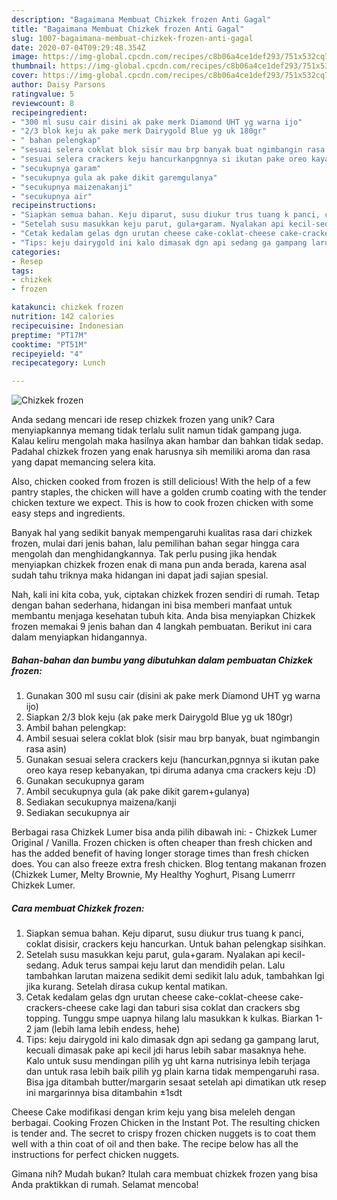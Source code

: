 ```yaml
---
description: "Bagaimana Membuat Chizkek frozen Anti Gagal"
title: "Bagaimana Membuat Chizkek frozen Anti Gagal"
slug: 1007-bagaimana-membuat-chizkek-frozen-anti-gagal
date: 2020-07-04T09:29:48.354Z
image: https://img-global.cpcdn.com/recipes/c8b06a4ce1def293/751x532cq70/chizkek-frozen-foto-resep-utama.jpg
thumbnail: https://img-global.cpcdn.com/recipes/c8b06a4ce1def293/751x532cq70/chizkek-frozen-foto-resep-utama.jpg
cover: https://img-global.cpcdn.com/recipes/c8b06a4ce1def293/751x532cq70/chizkek-frozen-foto-resep-utama.jpg
author: Daisy Parsons
ratingvalue: 5
reviewcount: 8
recipeingredient:
- "300 ml susu cair disini ak pake merk Diamond UHT yg warna ijo"
- "2/3 blok keju ak pake merk Dairygold Blue yg uk 180gr"
- " bahan pelengkap"
- "sesuai selera coklat blok sisir mau brp banyak buat ngimbangin rasa asin"
- "sesuai selera crackers keju hancurkanpgnnya si ikutan pake oreo kaya resep kebanyakan tpi diruma adanya cma crackers keju D"
- "secukupnya garam"
- "secukupnya gula ak pake dikit garemgulanya"
- "secukupnya maizenakanji"
- "secukupnya air"
recipeinstructions:
- "Siapkan semua bahan. Keju diparut, susu diukur trus tuang k panci, coklat disisir, crackers keju hancurkan. Untuk bahan pelengkap sisihkan."
- "Setelah susu masukkan keju parut, gula+garam. Nyalakan api kecil-sedang. Aduk terus sampai keju larut dan mendidih pelan. Lalu tambahkan larutan maizena sedikit demi sedikit lalu aduk, tambahkan lgi jika kurang. Setelah dirasa cukup kental matikan."
- "Cetak kedalam gelas dgn urutan cheese cake-coklat-cheese cake-crackers-cheese cake lagi dan taburi sisa coklat dan crackers sbg topping. Tunggu smpe uapnya hilang lalu masukkan k kulkas. Biarkan 1-2 jam (lebih lama lebih endess, hehe)"
- "Tips: keju dairygold ini kalo dimasak dgn api sedang ga gampang larut, kecuali dimasak pake api kecil jdi harus lebih sabar masaknya hehe. Kalo untuk susu mendingan pilih yg uht karna nutrisinya lebih terjaga dan untuk rasa lebih baik pilih yg plain karna tidak mempengaruhi rasa. Bisa jga ditambah butter/margarin sesaat setelah api dimatikan utk resep ini margarinnya bisa ditambahin ±1sdt"
categories:
- Resep
tags:
- chizkek
- frozen

katakunci: chizkek frozen 
nutrition: 142 calories
recipecuisine: Indonesian
preptime: "PT17M"
cooktime: "PT51M"
recipeyield: "4"
recipecategory: Lunch

---
```



![Chizkek frozen](https://img-global.cpcdn.com/recipes/c8b06a4ce1def293/751x532cq70/chizkek-frozen-foto-resep-utama.jpg)

Anda sedang mencari ide resep chizkek frozen yang unik? Cara menyiapkannya memang tidak terlalu sulit namun tidak gampang juga. Kalau keliru mengolah maka hasilnya akan hambar dan bahkan tidak sedap. Padahal chizkek frozen yang enak harusnya sih memiliki aroma dan rasa yang dapat memancing selera kita.

Also, chicken cooked from frozen is still delicious! With the help of a few pantry staples, the chicken will have a golden crumb coating with the tender chicken texture we expect. This is how to cook frozen chicken with some easy steps and ingredients.

Banyak hal yang sedikit banyak mempengaruhi kualitas rasa dari chizkek frozen, mulai dari jenis bahan, lalu pemilihan bahan segar hingga cara mengolah dan menghidangkannya. Tak perlu pusing jika hendak menyiapkan chizkek frozen enak di mana pun anda berada, karena asal sudah tahu triknya maka hidangan ini dapat jadi sajian spesial.


Nah, kali ini kita coba, yuk, ciptakan chizkek frozen sendiri di rumah. Tetap dengan bahan sederhana, hidangan ini bisa memberi manfaat untuk membantu menjaga kesehatan tubuh kita. Anda bisa menyiapkan Chizkek frozen memakai 9 jenis bahan dan 4 langkah pembuatan. Berikut ini cara dalam menyiapkan hidangannya.

<!--inarticleads1-->

##### Bahan-bahan dan bumbu yang dibutuhkan dalam pembuatan Chizkek frozen:

1. Gunakan 300 ml susu cair (disini ak pake merk Diamond UHT yg warna ijo)
1. Siapkan 2/3 blok keju (ak pake merk Dairygold Blue yg uk 180gr)
1. Ambil  bahan pelengkap:
1. Ambil sesuai selera coklat blok (sisir mau brp banyak, buat ngimbangin rasa asin)
1. Gunakan sesuai selera crackers keju (hancurkan,pgnnya si ikutan pake oreo kaya resep kebanyakan, tpi diruma adanya cma crackers keju :D)
1. Gunakan secukupnya garam
1. Ambil secukupnya gula (ak pake dikit garem+gulanya)
1. Sediakan secukupnya maizena/kanji
1. Sediakan secukupnya air


Berbagai rasa Chizkek Lumer bisa anda pilih dibawah ini: - Chizkek Lumer Original / Vanilla. Frozen chicken is often cheaper than fresh chicken and has the added benefit of having longer storage times than fresh chicken does. You can also freeze extra fresh chicken. Blog tentang makanan frozen (Chizkek Lumer, Melty Brownie, My Healthy Yoghurt, Pisang Lumerrr Chizkek Lumer. 

<!--inarticleads2-->

##### Cara membuat Chizkek frozen:

1. Siapkan semua bahan. Keju diparut, susu diukur trus tuang k panci, coklat disisir, crackers keju hancurkan. Untuk bahan pelengkap sisihkan.
1. Setelah susu masukkan keju parut, gula+garam. Nyalakan api kecil-sedang. Aduk terus sampai keju larut dan mendidih pelan. Lalu tambahkan larutan maizena sedikit demi sedikit lalu aduk, tambahkan lgi jika kurang. Setelah dirasa cukup kental matikan.
1. Cetak kedalam gelas dgn urutan cheese cake-coklat-cheese cake-crackers-cheese cake lagi dan taburi sisa coklat dan crackers sbg topping. Tunggu smpe uapnya hilang lalu masukkan k kulkas. Biarkan 1-2 jam (lebih lama lebih endess, hehe)
1. Tips: keju dairygold ini kalo dimasak dgn api sedang ga gampang larut, kecuali dimasak pake api kecil jdi harus lebih sabar masaknya hehe. Kalo untuk susu mendingan pilih yg uht karna nutrisinya lebih terjaga dan untuk rasa lebih baik pilih yg plain karna tidak mempengaruhi rasa. Bisa jga ditambah butter/margarin sesaat setelah api dimatikan utk resep ini margarinnya bisa ditambahin ±1sdt


Cheese Cake modifikasi dengan krim keju yang bisa meleleh dengan berbagai. Cooking Frozen Chicken in the Instant Pot. The resulting chicken is tender and. The secret to crispy frozen chicken nuggets is to coat them well with a thin coat of oil and then bake. The recipe below has all the instructions for perfect chicken nuggets. 

Gimana nih? Mudah bukan? Itulah cara membuat chizkek frozen yang bisa Anda praktikkan di rumah. Selamat mencoba!

